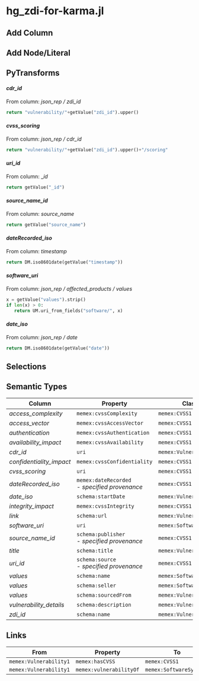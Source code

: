# hg_zdi-for-karma.jl

## Add Column

## Add Node/Literal

## PyTransforms
#### _cdr_id_
From column: _json_rep / zdi_id_
``` python
return "vulnerability/"+getValue("zdi_id").upper()
```

#### _cvss_scoring_
From column: _json_rep / cdr_id_
``` python
return "vulnerability/"+getValue("zdi_id").upper()+"/scoring"
```

#### _uri_id_
From column: __id_
``` python
return getValue("_id")
```

#### _source_name_id_
From column: _source_name_
``` python
return getValue("source_name")
```

#### _dateRecorded_iso_
From column: _timestamp_
``` python
return DM.iso8601date(getValue("timestamp"))
```

#### _software_uri_
From column: _json_rep / affected_products / values_
``` python
x = getValue("values").strip()
if len(x) > 0:
   return UM.uri_from_fields("software/", x) 
```

#### _date_iso_
From column: _json_rep / date_
``` python
return DM.iso8601date(getValue("date"))
```


## Selections

## Semantic Types
| Column | Property | Class |
|  ----- | -------- | ----- |
| _access_complexity_ | `memex:cvssComplexity` | `memex:CVSS1`|
| _access_vector_ | `memex:cvssAccessVector` | `memex:CVSS1`|
| _authentication_ | `memex:cvssAuthentication` | `memex:CVSS1`|
| _availability_impact_ | `memex:cvssAvailability` | `memex:CVSS1`|
| _cdr_id_ | `uri` | `memex:Vulnerability1`|
| _confidentiality_impact_ | `memex:cvssConfidentiality` | `memex:CVSS1`|
| _cvss_scoring_ | `uri` | `memex:CVSS1`|
| _dateRecorded_iso_ | `memex:dateRecorded`<BR> - _specified provenance_ | `memex:CVSS1`|
| _date_iso_ | `schema:startDate` | `memex:Vulnerability1`|
| _integrity_impact_ | `memex:cvssIntegrity` | `memex:CVSS1`|
| _link_ | `schema:url` | `memex:Vulnerability1`|
| _software_uri_ | `uri` | `memex:SoftwareSystem1`|
| _source_name_id_ | `schema:publisher`<BR> - _specified provenance_ | `memex:CVSS1`|
| _title_ | `schema:title` | `memex:Vulnerability1`|
| _uri_id_ | `schema:source`<BR> - _specified provenance_ | `memex:CVSS1`|
| _values_ | `schema:name` | `memex:SoftwareSystem1`|
| _values_ | `schema:seller` | `memex:SoftwareSystem1`|
| _values_ | `schema:sourcedFrom` | `memex:Vulnerability1`|
| _vulnerability_details_ | `schema:description` | `memex:Vulnerability1`|
| _zdi_id_ | `schema:name` | `memex:Vulnerability1`|


## Links
| From | Property | To |
|  --- | -------- | ---|
| `memex:Vulnerability1` | `memex:hasCVSS` | `memex:CVSS1`|
| `memex:Vulnerability1` | `memex:vulnerabilityOf` | `memex:SoftwareSystem1`|

